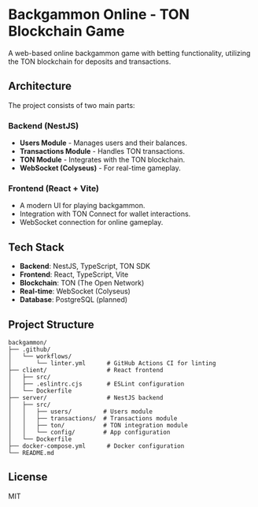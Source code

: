 # Backgammon Online - TON Blockchain Game

A web-based online backgammon game with betting functionality, utilizing the TON blockchain for deposits and transactions.

## Architecture

The project consists of two main parts:

### Backend (NestJS)
- **Users Module** - Manages users and their balances.
- **Transactions Module** - Handles TON transactions.
- **TON Module** - Integrates with the TON blockchain.
- **WebSocket (Colyseus)** - For real-time gameplay.

### Frontend (React + Vite)
- A modern UI for playing backgammon.
- Integration with TON Connect for wallet interactions.
- WebSocket connection for online gameplay.

## Tech Stack

- **Backend**: NestJS, TypeScript, TON SDK
- **Frontend**: React, TypeScript, Vite
- **Blockchain**: TON (The Open Network)
- **Real-time**: WebSocket (Colyseus)
- **Database**: PostgreSQL (planned)

## Project Structure

```
backgammon/
├── .github/
│   └── workflows/
│       └── linter.yml      # GitHub Actions CI for linting
├── client/                 # React frontend
│   ├── src/
│   ├── .eslintrc.cjs       # ESLint configuration
│   └── Dockerfile
├── server/                 # NestJS backend
│   ├── src/
│   │   ├── users/         # Users module
│   │   ├── transactions/  # Transactions module
│   │   ├── ton/           # TON integration module
│   │   └── config/        # App configuration
│   └── Dockerfile
├── docker-compose.yml      # Docker configuration
└── README.md
```

## License

MIT